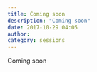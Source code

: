 ```yaml
---
title: Coming soon
description: "Coming soon"
date: 2017-10-29 04:05
author:
category: sessions
---
```

Coming soon